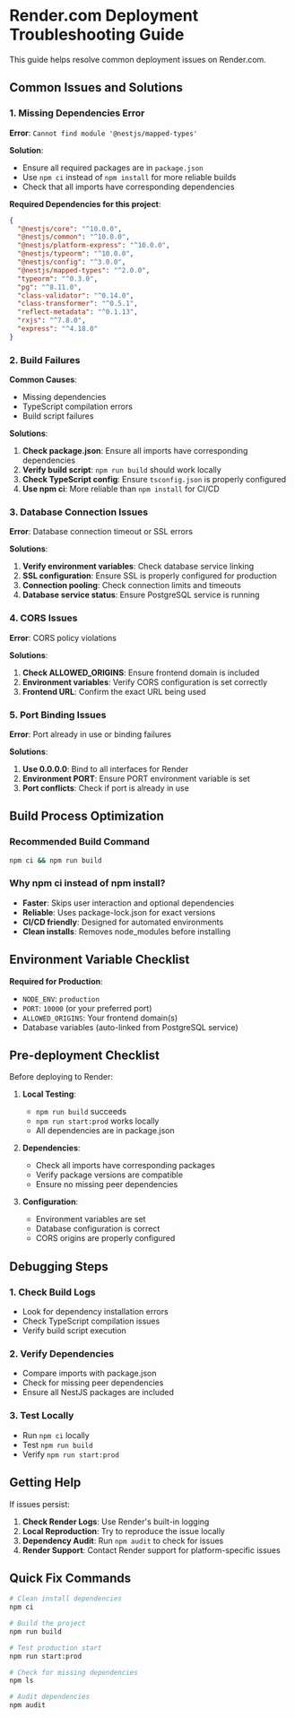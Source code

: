 # Render.com Deployment Troubleshooting Guide

This guide helps resolve common deployment issues on Render.com.

## Common Issues and Solutions

### 1. Missing Dependencies Error

**Error**: `Cannot find module '@nestjs/mapped-types'`

**Solution**:

- Ensure all required packages are in `package.json`
- Use `npm ci` instead of `npm install` for more reliable builds
- Check that all imports have corresponding dependencies

**Required Dependencies for this project**:

```json
{
  "@nestjs/core": "^10.0.0",
  "@nestjs/common": "^10.0.0",
  "@nestjs/platform-express": "^10.0.0",
  "@nestjs/typeorm": "^10.0.0",
  "@nestjs/config": "^3.0.0",
  "@nestjs/mapped-types": "^2.0.0",
  "typeorm": "^0.3.0",
  "pg": "^8.11.0",
  "class-validator": "^0.14.0",
  "class-transformer": "^0.5.1",
  "reflect-metadata": "^0.1.13",
  "rxjs": "^7.8.0",
  "express": "^4.18.0"
}
```

### 2. Build Failures

**Common Causes**:

- Missing dependencies
- TypeScript compilation errors
- Build script failures

**Solutions**:

1. **Check package.json**: Ensure all imports have corresponding dependencies
2. **Verify build script**: `npm run build` should work locally
3. **Check TypeScript config**: Ensure `tsconfig.json` is properly configured
4. **Use npm ci**: More reliable than `npm install` for CI/CD

### 3. Database Connection Issues

**Error**: Database connection timeout or SSL errors

**Solutions**:

1. **Verify environment variables**: Check database service linking
2. **SSL configuration**: Ensure SSL is properly configured for production
3. **Connection pooling**: Check connection limits and timeouts
4. **Database service status**: Ensure PostgreSQL service is running

### 4. CORS Issues

**Error**: CORS policy violations

**Solutions**:

1. **Check ALLOWED_ORIGINS**: Ensure frontend domain is included
2. **Environment variables**: Verify CORS configuration is set correctly
3. **Frontend URL**: Confirm the exact URL being used

### 5. Port Binding Issues

**Error**: Port already in use or binding failures

**Solutions**:

1. **Use 0.0.0.0**: Bind to all interfaces for Render
2. **Environment PORT**: Ensure PORT environment variable is set
3. **Port conflicts**: Check if port is already in use

## Build Process Optimization

### Recommended Build Command

```bash
npm ci && npm run build
```

### Why npm ci instead of npm install?

- **Faster**: Skips user interaction and optional dependencies
- **Reliable**: Uses package-lock.json for exact versions
- **CI/CD friendly**: Designed for automated environments
- **Clean installs**: Removes node_modules before installing

## Environment Variable Checklist

**Required for Production**:

- `NODE_ENV`: `production`
- `PORT`: `10000` (or your preferred port)
- `ALLOWED_ORIGINS`: Your frontend domain(s)
- Database variables (auto-linked from PostgreSQL service)

## Pre-deployment Checklist

Before deploying to Render:

1. **Local Testing**:

   - `npm run build` succeeds
   - `npm run start:prod` works locally
   - All dependencies are in package.json

2. **Dependencies**:

   - Check all imports have corresponding packages
   - Verify package versions are compatible
   - Ensure no missing peer dependencies

3. **Configuration**:
   - Environment variables are set
   - Database configuration is correct
   - CORS origins are properly configured

## Debugging Steps

### 1. Check Build Logs

- Look for dependency installation errors
- Check TypeScript compilation issues
- Verify build script execution

### 2. Verify Dependencies

- Compare imports with package.json
- Check for missing peer dependencies
- Ensure all NestJS packages are included

### 3. Test Locally

- Run `npm ci` locally
- Test `npm run build`
- Verify `npm run start:prod`

## Getting Help

If issues persist:

1. **Check Render Logs**: Use Render's built-in logging
2. **Local Reproduction**: Try to reproduce the issue locally
3. **Dependency Audit**: Run `npm audit` to check for issues
4. **Render Support**: Contact Render support for platform-specific issues

## Quick Fix Commands

```bash
# Clean install dependencies
npm ci

# Build the project
npm run build

# Test production start
npm run start:prod

# Check for missing dependencies
npm ls

# Audit dependencies
npm audit
```
